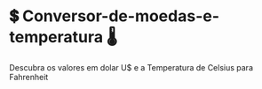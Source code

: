 # 💲 Conversor-de-moedas-e-temperatura 🌡️
Descubra os valores em dolar U$ e a Temperatura de Celsius para Fahrenheit
